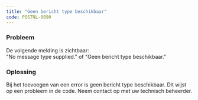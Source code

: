 ```yaml
---
title: "Geen bericht type beschikbaar"
code: POSTNL-0090
---
```


<div class="columnLayout single" data-layout="single">
<div class="cell normal" data-type="normal">
<div class="innerCell">
<p><h3>Probleem</h3></p><p>De volgende melding is zichtbaar:<br>"No message type supplied." of "Geen bericht type beschikbaar."<br><h3>Oplossing</h3></p><p>Bij het toevoegen van een error is geen bericht type beschikbaar. Dit wijst op een probleem in de code. Neem contact op met uw technisch beheerder.</p></div>
</div>
</div>